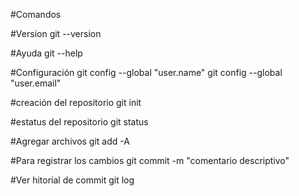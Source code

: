 #Comandos 

#Version 
git --version

#Ayuda
git --help

#Configuración
git config --global "user.name"
git config --global "user.email"

#creación del repositorio
git init

#estatus del repositorio
git status

#Agregar archivos 
git add -A

#Para registrar los cambios
git commit -m "comentario descriptivo" 

#Ver hitorial de commit
git log